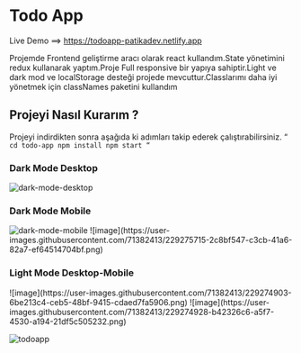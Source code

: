 <h1>Todo App</h1>

Live Demo ==> https://todoapp-patikadev.netlify.app

<p>Projemde Frontend geliştirme aracı olarak react kullandım.State yönetimini redux kullanarak yaptım.Proje Full responsive bir yapıya sahiptir.Light ve dark mod ve localStorage desteği projede mevcuttur.Classlarımı daha iyi yönetmek için classNames paketini kullandım</p>

<h2>Projeyi Nasıl Kurarım ? </h2>

Projeyi indirdikten sonra aşağıda ki adımları takip ederek çalıştırabilirsiniz.
“`
cd todo-app
npm install
npm start
“`

<h3>Dark Mode Desktop</h3>
<img src="https://user-images.githubusercontent.com/71382413/229274782-6542bb78-f0e6-4ac2-bb27-39b1bf860266.png" alt="dark-mode-desktop"/>

<h3>Dark Mode Mobile</h3>
<img src="[https://user-images.githubusercontent.com/71382413/229274829-30b6ef38-2e5a-47f2-a24c-4237795ea08c.png](https://user-images.githubusercontent.com/71382413/229275715-2c8bf547-c3cb-41a6-82a7-ef64514704bf.png)" alt="dark-mode-mobile"/>
![image](https://user-images.githubusercontent.com/71382413/229275715-2c8bf547-c3cb-41a6-82a7-ef64514704bf.png)

<h3>Light Mode Desktop-Mobile</h3>
![image](https://user-images.githubusercontent.com/71382413/229274903-6be213c4-ceb5-48bf-9415-cdaed7fa5906.png)
![image](https://user-images.githubusercontent.com/71382413/229274928-b42326c6-a5f7-4530-a194-21df5c505232.png)

![todoapp](https://user-images.githubusercontent.com/71382413/229275641-453551b4-1ce8-4a00-9394-0b1b0b5a1bb5.gif)
